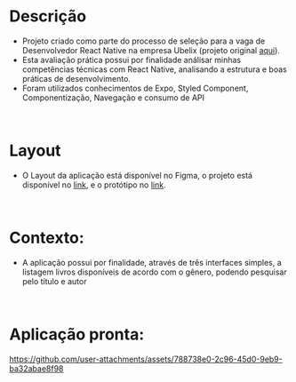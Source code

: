 # Descrição

- Projeto criado como parte do processo de seleção para a vaga de Desenvolvedor React Native na empresa Ubelix (projeto original [aqui](https://github.com/Ubelix/pratical-test-react-native)).
- Esta avaliação prática possui por finalidade análisar minhas competências técnicas com React Native, analisando a estrutura e boas práticas de desenvolvimento.
- Foram utilizados conhecimentos de Expo, Styled Component, Componentização, Navegação e consumo de API

<br/>

# Layout

 - O Layout da aplicação está disponível no Figma, o projeto está disponível no [link](https://www.figma.com/file/0guw67U3KwxQiY1zMzIPHX/Bookshelf?node-id=641%3A2313), e o protótipo no [link](https://www.figma.com/proto/0guw67U3KwxQiY1zMzIPHX/Bookshelf?node-id=641%3A2313&scaling=scale-down&page-id=41%3A530&starting-point-node-id=641%3A23131).

<br/>

# Contexto:

- A aplicação possui por finalidade, através de três interfaces simples, a listagem livros disponíveis de acordo com o gênero, podendo pesquisar pelo título e autor

<br/>

# Aplicação pronta:


https://github.com/user-attachments/assets/788738e0-2c96-45d0-9eb9-ba32abae8f98

